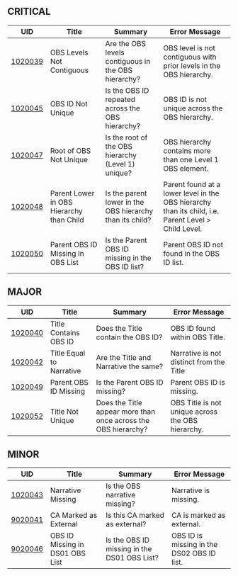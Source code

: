 ## CRITICAL

| UID                           | Title                                    | Summary                                                  | Error Message                                                                                       |
| ----------------------------- | ---------------------------------------- | -------------------------------------------------------- | --------------------------------------------------------------------------------------------------- |
| [1020039](/DIQs/DS02/1020039) | OBS Levels Not Contiguous                | Are the OBS levels contiguous in the OBS hierarchy?      | OBS level is not contiguous with prior levels in the OBS hierarchy.                                 |
| [1020045](/DIQs/DS02/1020045) | OBS ID Not Unique                        | Is the OBS ID repeated across the OBS hierarchy?         | OBS ID is not unique across the OBS hierarchy.                                                      |
| [1020047](/DIQs/DS02/1020047) | Root of OBS Not Unique                   | Is the root of the OBS hierarchy (Level 1) unique?       | OBS hierarchy contains more than one Level 1 OBS element.                                           |
| [1020048](/DIQs/DS02/1020048) | Parent Lower in OBS Hierarchy than Child | Is the parent lower in the OBS hierarchy than its child? | Parent found at a lower level in the OBS hierarchy than its child, i.e. Parent Level > Child Level. |
| [1020050](/DIQs/DS02/1020050) | Parent OBS ID Missing In OBS List        | Is the Parent OBS ID missing in the OBS ID list?         | Parent OBS ID not found in the OBS ID list.                                                         |

## MAJOR

| UID                           | Title                    | Summary                                                        | Error Message                                     |
| ----------------------------- | ------------------------ | -------------------------------------------------------------- | ------------------------------------------------- |
| [1020040](/DIQs/DS02/1020040) | Title Contains OBS ID    | Does the Title contain the OBS ID?                             | OBS ID found within OBS Title.                    |
| [1020042](/DIQs/DS02/1020042) | Title Equal to Narrative | Are the Title and Narrative the same?                          | Narrative is not distinct from the Title          |
| [1020049](/DIQs/DS02/1020049) | Parent OBS ID Missing    | Is the Parent OBS ID missing?                                  | Parent OBS ID is missing.                         |
| [1020052](/DIQs/DS02/1020052) | Title Not Unique         | Does the Title appear more than once across the OBS hierarchy? | OBS Title is not unique across the OBS hierarchy. |

## MINOR

| UID                           | Title                           | Summary                                     | Error Message                              |
| ----------------------------- | ------------------------------- | ------------------------------------------- | ------------------------------------------ |
| [1020043](/DIQs/DS02/1020043) | Narrative Missing               | Is the OBS narrative missing?               | Narrative is missing.                      |
| [9020041](/DIQs/DS02/9020041) | CA Marked as External           | Is this CA marked as external?              | CA is marked as external.                  |
| [9020046](/DIQs/DS02/9020046) | OBS ID Missing in DS01 OBS List | Is the OBS ID missing in the DS01 OBS List? | OBS ID is missing in the DS02 OBS ID list. |

